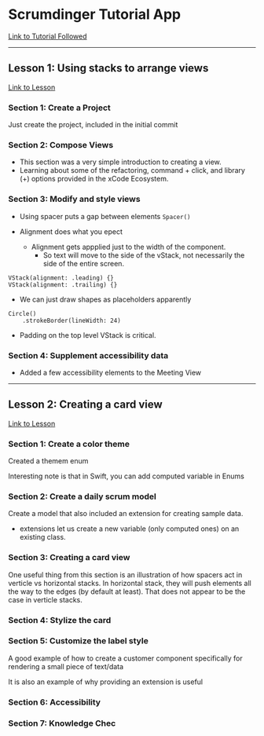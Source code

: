 # Scrumdinger Tutorial App

[Link to Tutorial Followed](https://developer.apple.com/tutorials/app-dev-training)

---

## Lesson 1: Using stacks to arrange views 

[Link to Lesson](https://developer.apple.com/tutorials/app-dev-training/using-stacks-to-arrange-views)

### Section 1: Create a Project

Just create the project, included in the initial commit

### Section 2: Compose Views

* This section was a very simple introduction to creating a view.
* Learning about some of the refactoring, command + click, and library (+) options provided in 
the xCode Ecosystem.

### Section 3: Modify and style views

* Using spacer puts a gap between elements
`Spacer()`

* Alignment does what you epect
   * Alignment gets appplied just to the width of the component.
      * So text will move to the side of the vStack, not necessarily the side of the entire screen.
```
VStack(alignment: .leading) {}
VStack(alignment: .trailing) {}
```

* We can just draw shapes as placeholders apparently
```
Circle()
    .strokeBorder(lineWidth: 24)
```

* Padding on the top level VStack is critical.

### Section 4: Supplement accessibility data 

* Added a few accessibility elements to the Meeting View

---

## Lesson 2: Creating a card view

[Link to Lesson](https://developer.apple.com/tutorials/app-dev-training/creating-a-card-view)

### Section 1: Create a color theme

Created a themem enum 

Interesting note is that in Swift, you can add computed variable in Enums

### Section 2: Create a daily scrum model

Create a model that also included an extension for creating sample data.
   * extensions let us create a new variable (only computed ones) on an existing class.

### Section 3: Creating a card view

One useful thing from this section is an illustration of how spacers act in verticle vs horizontal 
stacks. In horizontal stack, they will push elements all the way to the edges (by default at least).
That does not appear to be the case in verticle stacks.

### Section 4: Stylize the card

### Section 5: Customize the label style

A good example of how to create a customer component specifically for rendering a small piece 
of text/data

It is also an example of why providing an extension is useful

### Section 6: Accessibility

### Section 7: Knowledge Chec

